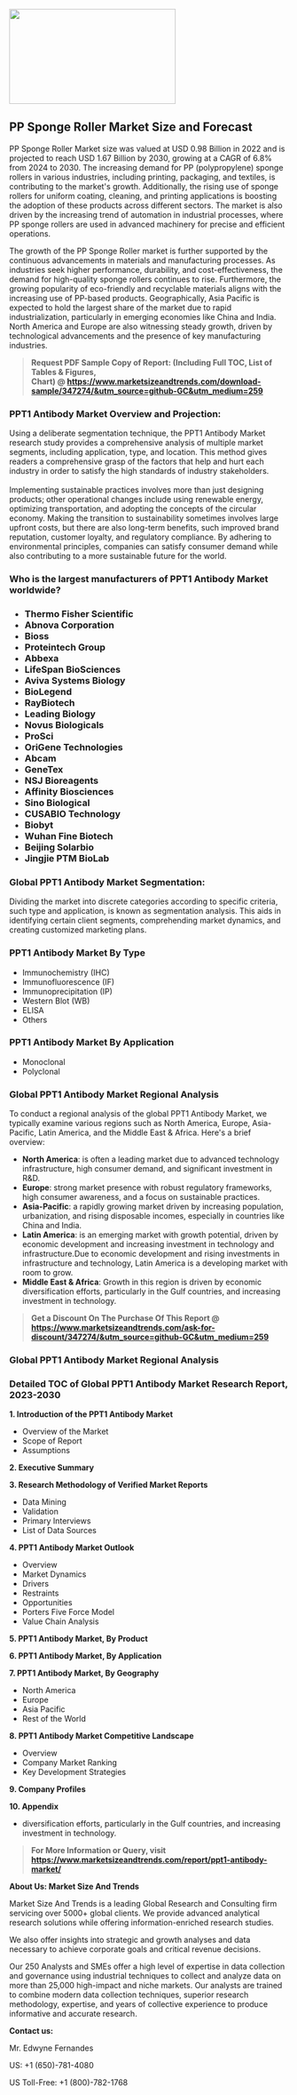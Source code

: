 <p><img class="alignnone size-medium wp-image-20088" src="https://ffe5etoiles.com/wp-content/uploads/2024/12/MST1-300x171.png" alt="" width="300" height="171" /></p><h2>PP Sponge Roller Market Size and Forecast</h2><p>PP Sponge Roller Market size was valued at USD 0.98 Billion in 2022 and is projected to reach USD 1.67 Billion by 2030, growing at a CAGR of 6.8% from 2024 to 2030. The increasing demand for PP (polypropylene) sponge rollers in various industries, including printing, packaging, and textiles, is contributing to the market's growth. Additionally, the rising use of sponge rollers for uniform coating, cleaning, and printing applications is boosting the adoption of these products across different sectors. The market is also driven by the increasing trend of automation in industrial processes, where PP sponge rollers are used in advanced machinery for precise and efficient operations.</p><p>The growth of the PP Sponge Roller market is further supported by the continuous advancements in materials and manufacturing processes. As industries seek higher performance, durability, and cost-effectiveness, the demand for high-quality sponge rollers continues to rise. Furthermore, the growing popularity of eco-friendly and recyclable materials aligns with the increasing use of PP-based products. Geographically, Asia Pacific is expected to hold the largest share of the market due to rapid industrialization, particularly in emerging economies like China and India. North America and Europe are also witnessing steady growth, driven by technological advancements and the presence of key manufacturing industries.</p></p><blockquote id="" class=""><strong>Request PDF Sample Copy of Report: (Including Full TOC, List of Tables &amp; Figures, Chart)&nbsp;@&nbsp;<strong><a href="https://www.marketsizeandtrends.com/download-sample/347274/&utm_source=github-GC&utm_medium=259" target="_blank">https://www.marketsizeandtrends.com/download-sample/347274/&utm_source=github-GC&utm_medium=259</a></strong></strong></blockquote><h3 id="" class="">PPT1 Antibody Market&nbsp;Overview and Projection:</h3><p id="" class="">Using a deliberate segmentation technique, the PPT1 Antibody Market research study provides a comprehensive analysis of multiple market segments, including application, type, and location. This method gives readers a comprehensive grasp of the factors that help and hurt each industry in order to satisfy the high standards of industry stakeholders. <br /> <br />Implementing sustainable practices involves more than just designing products; other operational changes include using renewable energy, optimizing transportation, and adopting the concepts of the circular economy. Making the transition to sustainability sometimes involves large upfront costs, but there are also long-term benefits, such improved brand reputation, customer loyalty, and regulatory compliance. By adhering to environmental principles, companies can satisfy consumer demand while also contributing to a more sustainable future for the world.</p><h3 id="" class="">Who is the largest manufacturers of&nbsp;PPT1 Antibody Market worldwide?</h3><h3 class=""><p><ul><li>Thermo Fisher Scientific </li><li> Abnova Corporation </li><li> Bioss </li><li> Proteintech Group </li><li> Abbexa </li><li> LifeSpan BioSciences </li><li> Aviva Systems Biology </li><li> BioLegend </li><li> RayBiotech </li><li> Leading Biology </li><li> Novus Biologicals </li><li> ProSci </li><li> OriGene Technologies </li><li> Abcam </li><li> GeneTex </li><li> NSJ Bioreagents </li><li> Affinity Biosciences </li><li> Sino Biological </li><li> CUSABIO Technology </li><li> Biobyt </li><li> Wuhan Fine Biotech </li><li> Beijing Solarbio </li><li> Jingjie PTM BioLab</li></ul></p></h3><h3 id="" class="">Global&nbsp;PPT1 Antibody Market Segmentation:</h3><p id="" class="">Dividing the market into discrete categories according to specific criteria, such type and application, is known as segmentation analysis. This aids in identifying certain client segments, comprehending market dynamics, and creating customized marketing plans.</p><h3 id="" class="">PPT1 Antibody Market&nbsp;By Type</h3><p><p><ul><li>Immunochemistry (IHC)</li><li> Immunofluorescence (IF)</li><li> Immunoprecipitation (IP)</li><li> Western Blot (WB)</li><li> ELISA</li><li> Others</p></li></ul></p></p><h3 id="" class="">PPT1 Antibody Market&nbsp;By Application</h3><p class=""><p><ul><li>Monoclonal</li><li> Polyclonal</li></ul></p></p><h3 id="" class="">Global PPT1 Antibody Market Regional Analysis</h3><p id="" class="">To conduct a regional analysis of the global PPT1 Antibody Market, we typically examine various regions such as North America, Europe, Asia-Pacific, Latin America, and the Middle East &amp; Africa. Here's a brief overview:</p><ul><li><strong>North America</strong>: is often a leading market due to advanced technology infrastructure, high consumer demand, and significant investment in R&amp;D.</li><li><strong>Europe</strong>: strong market presence with robust regulatory frameworks, high consumer awareness, and a focus on sustainable practices.</li><li><strong>Asia-Pacific</strong>: a rapidly growing market driven by increasing population, urbanization, and rising disposable incomes, especially in countries like China and India.</li><li><strong>Latin America</strong>: is an emerging market with growth potential, driven by economic development and increasing investment in technology and infrastructure.Due to economic development and rising investments in infrastructure and technology, Latin America is a developing market with room to grow.</li><li><strong>Middle East &amp; Africa</strong>: Growth in this region is driven by economic diversification efforts, particularly in the Gulf countries, and increasing investment in technology.</li></ul><blockquote id="" class=""><strong>Get a Discount On The Purchase Of This Report @ <strong><a href="https://www.marketsizeandtrends.com/ask-for-discount/347274/&utm_source=github-GC&utm_medium=259" target="_blank">https://www.marketsizeandtrends.com/ask-for-discount/347274/&utm_source=github-GC&utm_medium=259</a></strong></strong></blockquote><h3 id="" class="">Global PPT1 Antibody Market Regional Analysis</h3><h3 id="" class="">Detailed TOC of Global PPT1 Antibody Market Research Report, 2023-2030</h3><p id="" class=""><strong>1. Introduction of the PPT1 Antibody Market</strong></p><ul><li>Overview of the Market</li><li>Scope of Report</li><li>Assumptions</li></ul><p id="" class=""><strong>2. Executive Summary</strong></p><p id="" class=""><strong>3. Research Methodology of Verified Market Reports</strong></p><ul><li>Data Mining</li><li>Validation</li><li>Primary Interviews</li><li>List of Data Sources</li></ul><p id="" class=""><strong>4. PPT1 Antibody Market Outlook</strong></p><ul><li>Overview</li><li>Market Dynamics</li><li>Drivers</li><li>Restraints</li><li>Opportunities</li><li>Porters Five Force Model</li><li>Value Chain Analysis</li></ul><p id="" class=""><strong>5. PPT1 Antibody Market, By Product</strong></p><p id="" class=""><strong>6. PPT1 Antibody Market, By Application</strong></p><p id="" class=""><strong>7. PPT1 Antibody Market, By Geography</strong></p><ul><li>North America</li><li>Europe</li><li>Asia Pacific</li><li>Rest of the World</li></ul><p id="" class=""><strong>8. PPT1 Antibody Market Competitive Landscape</strong></p><ul><li>Overview</li><li>Company Market Ranking</li><li>Key Development Strategies</li></ul><p id="" class=""><strong>9. Company Profiles</strong></p><p id="" class=""><strong>10. Appendix</strong></p><ul><li>diversification efforts, particularly in the Gulf countries, and increasing investment in technology.</li></ul><blockquote id="" class=""><strong>For More Information or Query, visit <strong><strong><a href="https://www.marketsizeandtrends.com/report/ppt1-antibody-market/" target="_blank">https://www.marketsizeandtrends.com/report/ppt1-antibody-market/</a></strong></strong></strong></blockquote><p id="" class=""><strong>About Us: Market Size And Trends</strong></p><p id="" class="">Market Size And Trends is a leading Global Research and Consulting firm servicing over 5000+ global clients. We provide advanced analytical research solutions while offering information-enriched research studies.</p><p id="" class="">We also offer insights into strategic and growth analyses and data necessary to achieve corporate goals and critical revenue decisions.</p><p id="" class="">Our 250 Analysts and SMEs offer a high level of expertise in data collection and governance using industrial techniques to collect and analyze data on more than 25,000 high-impact and niche markets. Our analysts are trained to combine modern data collection techniques, superior research methodology, expertise, and years of collective experience to produce informative and accurate research.</p><p id="" class=""><strong>Contact us:</strong></p><p id="" class="">Mr. Edwyne Fernandes</p><p id="" class="">US: +1 (650)-781-4080</p><p id="" class="">US Toll-Free: +1 (800)-782-1768</p>
